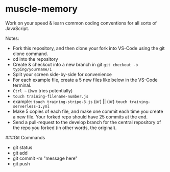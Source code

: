 # muscle-memory
Work on your speed &amp; learn common coding conventions for all sorts of JavaScript.

Notes:

- Fork this repository, and then clone your fork into VS-Code using the git clone command.
- cd into the repository
- Create & checkout into a new branch in git `git checkout -b typing/yourname/1`
- Split your screen side-by-side for convenience
- For each example file, create a 5 new files like below in the VS-Code terminal.
- `Ctrl ~` (two tries potentially)
- `touch training-filename-number.js` 
- example: `touch training-stripe-3.js` (or) || (or) `touch training-serverless-1.yml`
- Make 5 copies of each file, and make one commit each time you create a new file. Your forked repo should have 25 commits at the end.
- Send a pull-request to the develop branch for the central repository of the repo you forked (in other words, the original).

###Git Commands
- git status
- git add <filename>
- git commit -m "message here"
- git push
